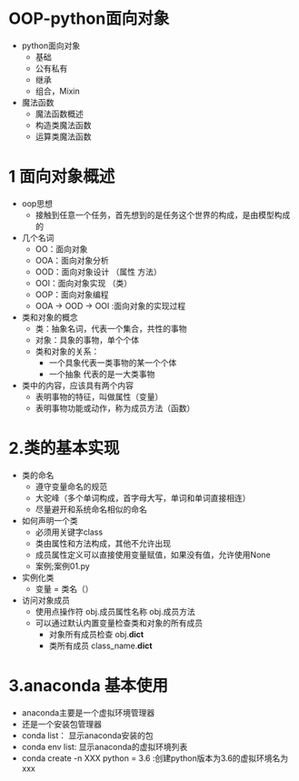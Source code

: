 # OOP-python面向对象
- python面向对象
    - 基础
    - 公有私有
    - 继承
    - 组合，Mixin
-  魔法函数
    - 魔法函数概述
    - 构造类魔法函数
    - 运算类魔法函数  
# 1 面向对象概述
-  oop思想
    - 接触到任意一个任务，首先想到的是任务这个世界的构成，是由模型构成的
- 几个名词
    - OO：面向对象
    - OOA：面向对象分析
    - OOD：面向对象设计  （属性 方法）
    - OOI：面向对象实现   （类）
    - OOP：面向对象编程
    - OOA -> OOD -> OOI :面向对象的实现过程
- 类和对象的概念
    - 类：抽象名词，代表一个集合，共性的事物
    - 对象：具象的事物，单个个体
    - 类和对象的关系：
        - 一个具象代表一类事物的某一个个体
        - 一个抽象 代表的是一大类事物
- 类中的内容，应该具有两个内容
    - 表明事物的特征，叫做属性（变量）
    - 表明事物功能或动作，称为成员方法（函数）
# 2.类的基本实现
- 类的命名
    - 遵守变量命名的规范
    - 大驼峰（多个单词构成，首字母大写，单词和单词直接相连）
    - 尽量避开和系统命名相似的命名 
- 如何声明一个类
    - 必须用关键字class
    - 类由属性和方法构成，其他不允许出现
    - 成员属性定义可以直接使用变量赋值，如果没有值，允许使用None
    - 案例;案例01.py
- 实例化类
    - 变量 = 类名（）
- 访问对象成员
    - 使用点操作符
                obj.成员属性名称
                obj.成员方法 
    - 可以通过默认内置变量检查类和对象的所有成员
        - 对象所有成员检查
                obj.__dict__
        - 类所有成员
                class_name.__dict__
    
    
    
# 3.anaconda 基本使用
- anaconda主要是一个虚拟环境管理器
- 还是一个安装包管理器
- conda list： 显示anaconda安装的包
- conda env list: 显示anaconda的虚拟环境列表
- conda create -n XXX python = 3.6 :创建python版本为3.6的虚拟环境名为xxx